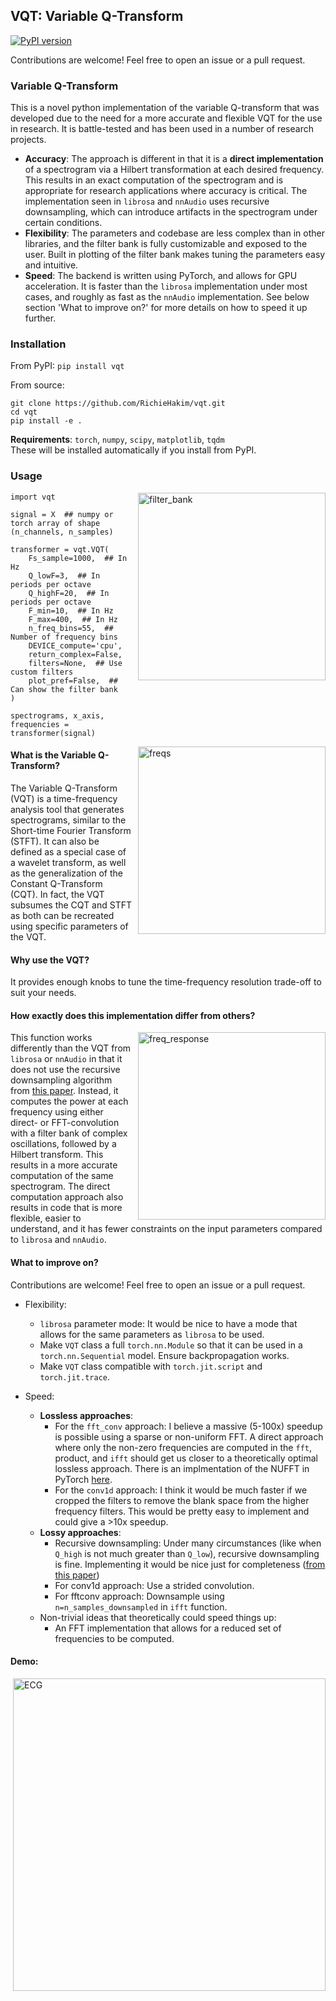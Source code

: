 ## VQT: Variable Q-Transform
[![PyPI
version](https://badge.fury.io/py/vqt.svg)](https://badge.fury.io/py/vqt)

Contributions are welcome! Feel free to open an issue or a pull request.

### Variable Q-Transform

This is a novel python implementation of the variable Q-transform that was
developed due to the need for a more accurate and flexible VQT for the use in
research. It is battle-tested and has been used in a number of research
projects. <br>
- **Accuracy**: The approach is different in that it is a **direct
implementation** of a spectrogram  via a Hilbert transformation at each desired
frequency. This results in an exact computation of the spectrogram and is
appropriate for research applications where accuracy is critical. The
implementation seen in `librosa` and `nnAudio` uses recursive downsampling,
which can introduce artifacts in the spectrogram under certain conditions.
- **Flexibility**: The parameters and codebase are less complex than in other
libraries, and the filter bank is fully customizable and exposed to the user.
Built in plotting of the filter bank makes tuning the parameters easy and
intuitive.
- **Speed**: The backend is written using PyTorch, and allows for GPU
acceleration. It is faster than the `librosa` implementation under most cases,
and roughly as fast as the `nnAudio` implementation. See below section 'What to
improve on?' for more details on how to speed it up further.


### Installation
From PyPI: `pip install vqt`

From source:
```
git clone https://github.com/RichieHakim/vqt.git
cd vqt
pip install -e .
```

**Requirements**: `torch`, `numpy`, `scipy`, `matplotlib`, `tqdm` <br>
These will be installed automatically if you install from PyPI.
  
### Usage
<img src="docs/media/filter_bank.png" alt="filter_bank" width="300"
align="right"  style="margin-left: 10px"/>

```
import vqt

signal = X  ## numpy or torch array of shape (n_channels, n_samples)

transformer = vqt.VQT(
    Fs_sample=1000,  ## In Hz
    Q_lowF=3,  ## In periods per octave
    Q_highF=20,  ## In periods per octave
    F_min=10,  ## In Hz
    F_max=400,  ## In Hz
    n_freq_bins=55,  ## Number of frequency bins
    DEVICE_compute='cpu',
    return_complex=False,
    filters=None,  ## Use custom filters
    plot_pref=False,  ## Can show the filter bank
)

spectrograms, x_axis, frequencies = transformer(signal)
```
<img src="docs/media/freqs.png" alt="freqs" width="300"  align="right"
style="margin-left: 10px"/>

#### What is the Variable Q-Transform?

The Variable Q-Transform (VQT) is a time-frequency analysis tool that generates
spectrograms, similar to the Short-time Fourier Transform (STFT). It can also be
defined as a special case of a wavelet transform, as well as the generalization
of the Constant Q-Transform (CQT). In fact, the VQT subsumes the CQT and STFT as
both can be recreated using specific parameters of the VQT.

#### Why use the VQT?

It provides enough knobs to tune the time-frequency resolution trade-off to suit
your needs.

#### How exactly does this implementation differ from others?
<img src="docs/media/freq_response.png" alt="freq_response" width="300"
align="right"  style="margin-left: 10px"/>

This function works differently than the VQT from `librosa` or `nnAudio` in that
it does not use the recursive downsampling algorithm from [this
paper](http://academics.wellesley.edu/Physics/brown/pubs/effalgV92P2698-P2701.pdf).
Instead, it computes the power at each frequency using either direct- or
FFT-convolution with a filter bank of complex oscillations, followed by a
Hilbert transform. This results in a more accurate computation of the same
spectrogram. The direct computation approach also results in code that is more
flexible, easier to understand, and it has fewer constraints on the input
parameters compared to `librosa` and `nnAudio`.

#### What to improve on?
Contributions are welcome! Feel free to open an issue or a pull request.

- Flexibility:
  - `librosa` parameter mode: It would be nice to have a mode that allows for
    the same parameters as `librosa` to be used.
  - Make `VQT` class a full `torch.nn.Module` so that it can be used in a
    `torch.nn.Sequential` model. Ensure backpropagation works.
  - Make `VQT` class compatible with `torch.jit.script` and `torch.jit.trace`.
  
- Speed:
  - **Lossless approaches**:
    - For the `fft_conv` approach: I believe a massive (5-100x) speedup is
      possible using a sparse or non-uniform FFT. A direct approach where only
      the non-zero frequencies are computed in the `fft`, product, and `ifft`
      should get us closer to a theoretically optimal lossless approach. There
      is an implmentation of the NUFFT in PyTorch
      [here](https://github.com/mmuckley/torchkbnufft).
    - For the `conv1d` approach: I think it would be much faster if we cropped
      the filters to remove the blank space from the higher frequency filters.
      This would be pretty easy to implement and could give a >10x speedup.
  - **Lossy approaches**:
    - Recursive downsampling: Under many circumstances (like when `Q_high` is
      not much greater than `Q_low`), recursive downsampling is fine.
      Implementing it would be nice just for completeness ([from this
      paper](http://academics.wellesley.edu/Physics/brown/pubs/effalgV92P2698-P2701.pdf))
    - For conv1d approach: Use a strided convolution.
    - For fftconv approach: Downsample using `n=n_samples_downsampled` in `ifft`
      function.
  - Non-trivial ideas that theoretically could speed things up:
    - An FFT implementation that allows for a reduced set of frequencies to be
      computed.

#### Demo:
<img src="docs/media/example_ECG.png" alt="ECG" width="500"  align="right"
style="margin-left: 10px"/>

```
import vqt
import numpy as np
import torch
import matplotlib.pyplot as plt
import scipy

data_ecg = torch.as_tensor(scipy.datasets.electrocardiogram()[:10000])
sample_rate = 360

my_vqt = vqt.VQT(
    Fs_sample=sample_rate,
    Q_lowF=2,
    Q_highF=8,
    F_min=1,
    F_max=120,
    n_freq_bins=150,
    win_size=1501,
    window_type='gaussian',
    downsample_factor=8,
    padding='same',
    fft_conv=True,
    take_abs=True,
    plot_pref=False,
)

specs, xaxis, freqs = my_vqt(data_ecg)

fig, axs = plt.subplots(nrows=2, ncols=1, sharex=True, )
axs[0].plot(np.arange(data_ecg.shape[0]) / sample_rate, data_ecg)
axs[0].title.set_text('Electrocardiogram')
axs[1].pcolor(
    xaxis / sample_rate, 
    np.arange(specs[0].shape[0]), specs[0] * (freqs)[:, None], 
    vmin=0, 
    vmax=30,
    cmap='hot',
)
axs[1].set_yticks(np.arange(specs.numpy()[0].shape[0])[::10], np.round(freqs.numpy()[::10], 1));
axs[1].set_xlim([13, 22])
axs[0].set_ylabel('mV')
axs[1].set_ylabel('frequency (Hz)')
axs[1].set_xlabel('time (s)')
plt.show()
```
